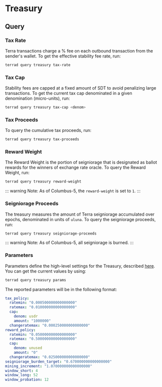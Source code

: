 # Treasury

## Query

### Tax Rate

Terra transactions charge a % fee on each outbound transaction from the sender's wallet. To get the effective stability fee rate, run:

```bash
terrad query treasury tax-rate
```

### Tax Cap

Stability fees are capped at a fixed amount of SDT to avoid penalizing large transactions. To get the current tax cap denominated in a given denomination (micro-units), run:

```bash
terrad query treasury tax-cap <denom>
```

### Tax Proceeds

To query the cumulative tax proceeds, run:

```bash
terrad query treasury tax-proceeds
```

### Reward Weight

The Reward Weight is the portion of seigniorage that is designated as ballot rewards for the winners of exchange rate oracle. To query the Reward Weight, run:

```bash
terrad query treasury reward-weight
```

::: warning Note:
As of Columbus-5, the `reward-weight` is set to `1`.
:::

### Seigniorage Proceeds

The treasury measures the amount of Terra seigniorage accumulated over epochs, denominated in units of `uluna`. To query the seigniorage proceeds, run:

```bash
terrad query treasury seigniorage-proceeds
```

::: warning Note:
As of Columbus-5, all seigniorage is burned.
:::

### Parameters

Parameters define the high-level settings for the Treasury, described [here](../dev/spec-treasury.md#parameters). You can get the current values by using:

```bash
terrad query treasury params
```

The reported parameters will be in the following format:

```yaml
tax_policy:
  ratemin: "0.000500000000000000"
  ratemax: "0.010000000000000000"
  cap:
    denom: usdr
    amount: "1000000"
  changeratemax: "0.000250000000000000"
reward_policy:
  ratemin: "0.050000000000000000"
  ratemax: "0.500000000000000000"
  cap:
    denom: unused
    amount: "0"
  changeratemax: "0.025000000000000000"
seigniorage_burden_target: "0.670000000000000000"
mining_increment: "1.070000000000000000"
window_short: 4
window_long: 52
window_probation: 12
```
